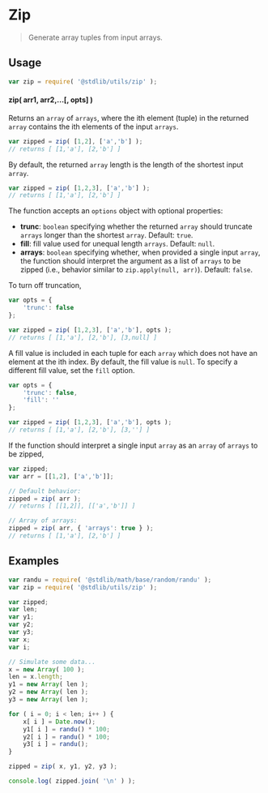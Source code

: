 # Zip

> Generate array tuples from input arrays.


<section class="intro">

</section>

<!-- /.intro -->


<section class="usage">

## Usage

``` javascript
var zip = require( '@stdlib/utils/zip' );
```

#### zip( arr1, arr2,...\[, opts\] )

Returns an `array` of `arrays`, where the ith element (tuple) in the returned `array` contains the ith elements of the input `arrays`.

``` javascript
var zipped = zip( [1,2], ['a','b'] );
// returns [ [1,'a'], [2,'b'] ]
```

By default, the returned `array` length is the length of the shortest input `array`.

``` javascript
var zipped = zip( [1,2,3], ['a','b'] );
// returns [ [1,'a'], [2,'b'] ]
```

The function accepts an `options` object with optional properties:

*	__trunc__: `boolean` specifying whether the returned `array` should truncate `arrays` longer than the shortest `array`. Default: `true`.
*	__fill__: fill value used for unequal length `arrays`. Default: `null`.
*	__arrays__: `boolean` specifying whether, when provided a single input `array`, the function should interpret the argument as a list of `arrays` to be zipped (i.e., behavior similar to `zip.apply(null, arr)`). Default: `false`.

To turn off truncation,

``` javascript
var opts = {
	'trunc': false
};

var zipped = zip( [1,2,3], ['a','b'], opts );
// returns [ [1,'a'], [2,'b'], [3,null] ]
```

A fill value is included in each tuple for each `array` which does not have an element at the ith index. By default, the fill value is `null`. To specify a different fill value, set the `fill` option.

``` javascript
var opts = {
	'trunc': false,
	'fill': ''
};

var zipped = zip( [1,2,3], ['a','b'], opts );
// returns [ [1,'a'], [2,'b'], [3,''] ]
```

If the function should interpret a single input `array` as an `array` of `arrays` to be zipped,

``` javascript
var zipped;
var arr = [[1,2], ['a','b']];

// Default behavior:
zipped = zip( arr );
// returns [ [[1,2]], [['a','b']] ]

// Array of arrays:
zipped = zip( arr, { 'arrays': true } );
// returns [ [1,'a'], [2,'b'] ]
```

</section>

<!-- /.usage -->


<section class="examples">

## Examples

``` javascript
var randu = require( '@stdlib/math/base/random/randu' );
var zip = require( '@stdlib/utils/zip' );

var zipped;
var len;
var y1;
var y2;
var y3;
var x;
var i;

// Simulate some data...
x = new Array( 100 );
len = x.length;
y1 = new Array( len );
y2 = new Array( len );
y3 = new Array( len );

for ( i = 0; i < len; i++ ) {
	x[ i ] = Date.now();
	y1[ i ] = randu() * 100;
	y2[ i ] = randu() * 100;
	y3[ i ] = randu();
}

zipped = zip( x, y1, y2, y3 );

console.log( zipped.join( '\n' ) );
```

</section>

<!-- /.examples -->


<section class="links">

</section>

<!-- /.links -->

